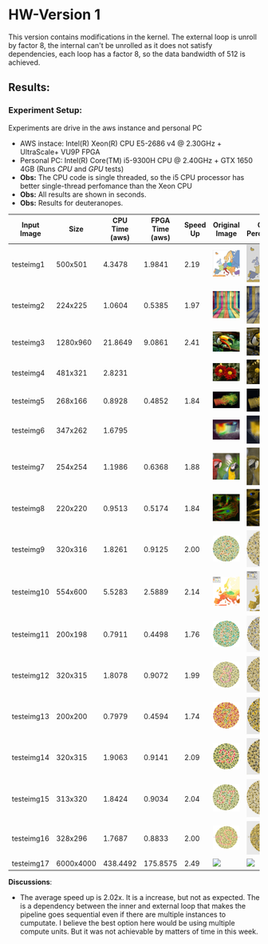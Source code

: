 
# **HW-Version 1**
This version contains modifications in the kernel. The external loop is unroll by factor 8, the internal can't be unrolled as it does not satisfy dependencies, each loop has a factor 8, so the data bandwidth of 512 is achieved.

## **Results**:

### Experiment Setup:
Experiments are drive in the aws instance and personal PC
* AWS instace: Intel(R) Xeon(R) CPU E5-2686 v4 @ 2.30GHz + UltraScale+ VU9P FPGA
* Personal PC: Intel(R) Core(TM) i5-9300H CPU @ 2.40GHz + GTX 1650 4GB (Runs *CPU* and *GPU* tests)
* **Obs:** The CPU code is single threaded, so the i5 CPU processor has better single-thread perfomance than the Xeon CPU 
* **Obs:** All results are shown in seconds.
* **Obs:** Results for deuteranopes.

| Input Image | Size      | CPU Time (aws) | FPGA Time (aws) | Speed Up   | Original Image | CVD Perception | Result Image (FPGA)| 
| ----------- | --------- | -------------- | ----------------| ---------- | -------------- | -------------- | ------------------ |
| testeimg1   | 500x501   | 4.3478         | 1.9841          |  2.19      | <img width="100px" src="resources/imgs/testeimg1.jpg">  | <img width="100px" src="resources/cvd-sim/testeimg1.jpg">  | <img width="100px" src="results/hw-version1/results/testeimg1.jpg">  |             
| testeimg2   | 224x225   | 1.0604         | 0.5385          |  1.97      | <img width="100px" src="resources/imgs/testeimg2.jpg">  | <img width="100px" src="resources/cvd-sim/testeimg2.jpg">  | <img width="100px" src="results/hw-version1/results/testeimg2.jpg">  |             
| testeimg3   | 1280x960  | 21.8649        | 9.0861          |  2.41      | <img width="100px" src="resources/imgs/testeimg3.jpg">  | <img width="100px" src="resources/cvd-sim/testeimg3.jpg">  | <img width="100px" src="results/hw-version1/results/testeimg3.jpg">  |             
| testeimg4   | 481x321   | 2.8231         |                 |            | <img width="100px" src="resources/imgs/testeimg4.jpg">  | <img width="100px" src="resources/cvd-sim/testeimg4.jpg">  | |               
| testeimg5   | 268x166   | 0.8928         | 0.4852          |  1.84      | <img width="100px" src="resources/imgs/testeimg5.jpg">  | <img width="100px" src="resources/cvd-sim/testeimg5.jpg">  | <img width="100px" src="results/hw-version1/results/testeimg5.jpg">  |             
| testeimg6   | 347x262   | 1.6795         |                 |            | <img width="100px" src="resources/imgs/testeimg6.jpg">  | <img width="100px" src="resources/cvd-sim/testeimg6.jpg">  | |              
| testeimg7   | 254x254   | 1.1986         | 0.6368          |  1.88      | <img width="100px" src="resources/imgs/testeimg7.jpg">  | <img width="100px" src="resources/cvd-sim/testeimg7.jpg">  | <img width="100px" src="results/hw-version1/results/testeimg7.jpg">  |             
| testeimg8   | 220x220   | 0.9513         | 0.5174          |  1.84      | <img width="100px" src="resources/imgs/testeimg8.jpg">  | <img width="100px" src="resources/cvd-sim/testeimg8.jpg">  | <img width="100px" src="results/hw-version1/results/testeimg8.jpg">  |             
| testeimg9   | 320x316   | 1.8261         | 0.9125          |  2.00      | <img width="100px" src="resources/imgs/testeimg9.jpg">  | <img width="100px" src="resources/cvd-sim/testeimg9.jpg">  | <img width="100px" src="results/hw-version1/results/testeimg9.jpg">  |            
| testeimg10  | 554x600   | 5.5283         | 2.5889          |  2.14      | <img width="100px" src="resources/imgs/testeimg10.jpg"> | <img width="100px" src="resources/cvd-sim/testeimg10.jpg"> | <img width="100px" src="results/hw-version1/results/testeimg10.jpg"> |             
| testeimg11  | 200x198   | 0.7911         | 0.4498          |  1.76      | <img width="100px" src="resources/imgs/testeimg11.jpg"> | <img width="100px" src="resources/cvd-sim/testeimg11.jpg"> | <img width="100px" src="results/hw-version1/results/testeimg11.jpg"> |             
| testeimg12  | 320x315   | 1.8078         | 0.9072          |  1.99      | <img width="100px" src="resources/imgs/testeimg12.jpg"> | <img width="100px" src="resources/cvd-sim/testeimg12.jpg"> | <img width="100px" src="results/hw-version1/results/testeimg12.jpg"> |             
| testeimg13  | 200x200   | 0.7979         | 0.4594          |  1.74      | <img width="100px" src="resources/imgs/testeimg13.jpg"> | <img width="100px" src="resources/cvd-sim/testeimg13.jpg"> | <img width="100px" src="results/hw-version1/results/testeimg13.jpg"> |             
| testeimg14  | 320x315   | 1.9063         | 0.9141          |  2.09      | <img width="100px" src="resources/imgs/testeimg14.jpg"> | <img width="100px" src="resources/cvd-sim/testeimg14.jpg"> | <img width="100px" src="results/hw-version1/results/testeimg14.jpg"> |             
| testeimg15  | 313x320   | 1.8424         | 0.9034          |  2.04      | <img width="100px" src="resources/imgs/testeimg15.jpg"> | <img width="100px" src="resources/cvd-sim/testeimg15.jpg"> | <img width="100px" src="results/hw-version1/results/testeimg15.jpg"> |             
| testeimg16  | 328x296   | 1.7687         | 0.8833          |  2.00      | <img width="100px" src="resources/imgs/testeimg16.jpg"> | <img width="100px" src="resources/cvd-sim/testeimg16.jpg"> | <img width="100px" src="results/hw-version1/results/testeimg16.jpg"> |             
| testeimg17  | 6000x4000 | 438.4492       | 175.8575        |  2.49      | <img width="100px" src="resources/imgs/testeimg17.jpg"> | <img width="100px" src="resources/cvd-sim/testeimg17.jpg"> | <img width="100px" src="results/hw-version1/results/testeimg17.jpg"> |             

**Discussions**: 
* The average speed up is 2.02x. It is a increase, but not as expected. The is a dependency between the inner and external loop that makes the pipeline goes sequential even if there are multiple instances to cumputate. I believe the best option here would be using multiple compute units. But it was not achievable by matters of time in this week.